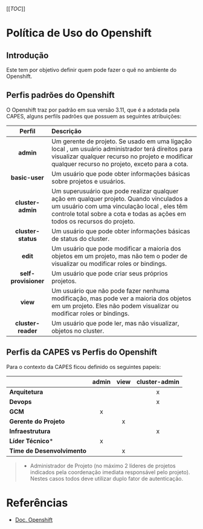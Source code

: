 [[_TOC_]]

# Política de Uso do Openshift

## Introdução
Este tem por objetivo definir quem pode fazer o quê no ambiente do Openshift.

## Perfis padrões do Openshift

O Openshift traz por padrão em sua versão 3.11, que é a adotada pela CAPES, alguns perfils padrões que possuem as seguintes atribuições:

| Perfil | Descrição |
| :---: | :--- |
| **admin**             | Um gerente de projeto. Se usado em uma ligação local , um usuário administrador terá direitos para visualizar qualquer recurso no projeto e modificar qualquer recurso no projeto, exceto para a cota. |
| **basic-user**        | Um usuário que pode obter informações básicas sobre projetos e usuários. |
| **cluster-admin**     | Um superusuário que pode realizar qualquer ação em qualquer projeto. Quando vinculados a um usuário com uma vinculação local , eles têm controle total sobre a cota e todas as ações em todos os recursos do projeto. |
| **cluster-status**    | Um usuário que pode obter informações básicas de status do cluster. |
| **edit**              | Um usuário que pode modificar a maioria dos objetos em um projeto, mas não tem o poder de visualizar ou modificar roles or bindings. |
| **self-provisioner**  | Um usuário que pode criar seus próprios projetos. |
| **view**              | Um usuário que não pode fazer nenhuma modificação, mas pode ver a maioria dos objetos em um projeto. Eles não podem visualizar ou modificar roles or bindings. |
| **cluster-reader**    | Um usuário que pode ler, mas não visualizar, objetos no cluster. |


## Perfis da CAPES vs Perfis do Openshift

Para o contexto da CAPES ficou definido os seguintes papeis:

|                             | **admin** | **view**     | **cluster-admin** |
| ------                      | :------:  | :------:     | :------:          | 
| **Arquitetura**             |           |              | x                 |  
| **Devops**                  |           |              | x                 |
| **GCM**                     | x         |              |                   | 
| **Gerente do Projeto**      |           | x            |                   | 
| **Infraestrutura**          |           |              | x                 |  
| **Líder Técnico***          | x         |              |                   |
| **Time de Desenvolvimento** |           | x            |                   |

> * Administrador de Projeto (no máximo 2 líderes de projetos indicados pela coordenação imediata responsável pelo projeto). Nestes casos todos deve utilizar duplo fator de autenticação.


# Referências

- [Doc. Openshift](https://docs.openshift.com/container-platform/3.11/architecture/additional_concepts/authorization.html#roles)